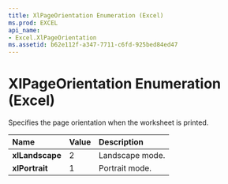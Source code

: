 ```yaml
---
title: XlPageOrientation Enumeration (Excel)
ms.prod: EXCEL
api_name:
- Excel.XlPageOrientation
ms.assetid: b62e112f-a347-7711-c6fd-925bed84ed47
---
```



# XlPageOrientation Enumeration (Excel)

Specifies the page orientation when the worksheet is printed.



|**Name**|**Value**|**Description**|
|:-----|:-----|:-----|
| **xlLandscape**|2|Landscape mode.|
| **xlPortrait**|1|Portrait mode.|

